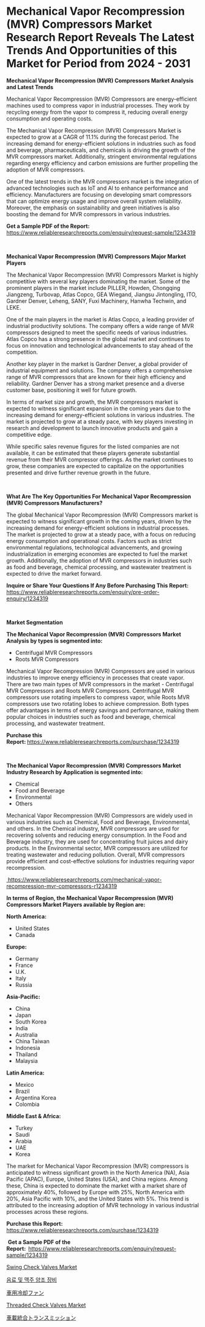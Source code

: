 <p><h1>Mechanical Vapor Recompression (MVR) Compressors Market Research Report Reveals The Latest Trends And Opportunities of this Market for Period from 2024 - 2031</h1></p><p><strong>Mechanical Vapor Recompression (MVR) Compressors Market Analysis and Latest Trends</strong></p>
<p><p>Mechanical Vapor Recompression (MVR) Compressors are energy-efficient machines used to compress vapor in industrial processes. They work by recycling energy from the vapor to compress it, reducing overall energy consumption and operating costs.</p><p>The Mechanical Vapor Recompression (MVR) Compressors Market is expected to grow at a CAGR of 11.1% during the forecast period. The increasing demand for energy-efficient solutions in industries such as food and beverage, pharmaceuticals, and chemicals is driving the growth of the MVR compressors market. Additionally, stringent environmental regulations regarding energy efficiency and carbon emissions are further propelling the adoption of MVR compressors.</p><p>One of the latest trends in the MVR compressors market is the integration of advanced technologies such as IoT and AI to enhance performance and efficiency. Manufacturers are focusing on developing smart compressors that can optimize energy usage and improve overall system reliability. Moreover, the emphasis on sustainability and green initiatives is also boosting the demand for MVR compressors in various industries.</p></p>
<p><strong>Get a Sample PDF of the Report:&nbsp;</strong> <a href="https://www.reliableresearchreports.com/enquiry/request-sample/1234319">https://www.reliableresearchreports.com/enquiry/request-sample/1234319</a></p>
<p>&nbsp;</p>
<p><strong>Mechanical Vapor Recompression (MVR) Compressors Major Market Players</strong></p>
<p><p>The Mechanical Vapor Recompression (MVR) Compressors Market is highly competitive with several key players dominating the market. Some of the prominent players in the market include PILLER, Howden, Chongqing Jiangzeng, Turbovap, Atlas Copco, GEA Wiegand, Jiangsu Jintongling, ITO, Gardner Denver, Leheng, SANY, Fuxi Machinery, Hanwha Techwin, and LEKE.</p><p>One of the main players in the market is Atlas Copco, a leading provider of industrial productivity solutions. The company offers a wide range of MVR compressors designed to meet the specific needs of various industries. Atlas Copco has a strong presence in the global market and continues to focus on innovation and technological advancements to stay ahead of the competition.</p><p>Another key player in the market is Gardner Denver, a global provider of industrial equipment and solutions. The company offers a comprehensive range of MVR compressors that are known for their high efficiency and reliability. Gardner Denver has a strong market presence and a diverse customer base, positioning it well for future growth.</p><p>In terms of market size and growth, the MVR compressors market is expected to witness significant expansion in the coming years due to the increasing demand for energy-efficient solutions in various industries. The market is projected to grow at a steady pace, with key players investing in research and development to launch innovative products and gain a competitive edge.</p><p>While specific sales revenue figures for the listed companies are not available, it can be estimated that these players generate substantial revenue from their MVR compressor offerings. As the market continues to grow, these companies are expected to capitalize on the opportunities presented and drive further revenue growth in the future.</p></p>
<p>&nbsp;</p>
<p><strong>What Are The Key Opportunities For Mechanical Vapor Recompression (MVR) Compressors Manufacturers?</strong></p>
<p><p>The global Mechanical Vapor Recompression (MVR) Compressors market is expected to witness significant growth in the coming years, driven by the increasing demand for energy-efficient solutions in industrial processes. The market is projected to grow at a steady pace, with a focus on reducing energy consumption and operational costs. Factors such as strict environmental regulations, technological advancements, and growing industrialization in emerging economies are expected to fuel the market growth. Additionally, the adoption of MVR compressors in industries such as food and beverage, chemical processing, and wastewater treatment is expected to drive the market forward.</p></p>
<p><strong>Inquire or Share Your Questions If Any Before Purchasing This Report:</strong> <a href="https://www.reliableresearchreports.com/enquiry/pre-order-enquiry/1234319">https://www.reliableresearchreports.com/enquiry/pre-order-enquiry/1234319</a></p>
<p>&nbsp;</p>
<p><strong>Market Segmentation</strong></p>
<p><strong>The Mechanical Vapor Recompression (MVR) Compressors Market Analysis by types is segmented into:</strong></p>
<p><ul><li>Centrifugal MVR Compressors</li><li>Roots MVR Compressors</li></ul></p>
<p><p>Mechanical Vapor Recompression (MVR) Compressors are used in various industries to improve energy efficiency in processes that create vapor. There are two main types of MVR compressors in the market - Centrifugal MVR Compressors and Roots MVR Compressors. Centrifugal MVR compressors use rotating impellers to compress vapor, while Roots MVR compressors use two rotating lobes to achieve compression. Both types offer advantages in terms of energy savings and performance, making them popular choices in industries such as food and beverage, chemical processing, and wastewater treatment.</p></p>
<p><strong>Purchase this Report:&nbsp;</strong><a href="https://www.reliableresearchreports.com/purchase/1234319">https://www.reliableresearchreports.com/purchase/1234319</a></p>
<p>&nbsp;</p>
<p><strong>The Mechanical Vapor Recompression (MVR) Compressors Market Industry Research by Application is segmented into:</strong></p>
<p><ul><li>Chemical</li><li>Food and Beverage</li><li>Environmental</li><li>Others</li></ul></p>
<p><p>Mechanical Vapor Recompression (MVR) Compressors are widely used in various industries such as Chemical, Food and Beverage, Environmental, and others. In the Chemical industry, MVR compressors are used for recovering solvents and reducing energy consumption. In the Food and Beverage industry, they are used for concentrating fruit juices and dairy products. In the Environmental sector, MVR compressors are utilized for treating wastewater and reducing pollution. Overall, MVR compressors provide efficient and cost-effective solutions for industries requiring vapor recompression.</p></p>
<p><a href="https://www.reliableresearchreports.com/mechanical-vapor-recompression-mvr-compressors-r1234319">&nbsp;https://www.reliableresearchreports.com/mechanical-vapor-recompression-mvr-compressors-r1234319</a></p>
<p><strong>In terms of Region, the Mechanical Vapor Recompression (MVR) Compressors Market Players available by Region are:</strong></p>
<p>
    <p> <strong> North America: </strong>
        <ul>
            <li>United States</li>
            <li>Canada</li>
        </ul>
        </p> 
    <p> <strong> Europe: </strong>
        <ul>
            <li>Germany</li>
            <li>France</li>
            <li>U.K.</li>
            <li>Italy</li>
            <li>Russia</li>
        </ul>
        </p> 
    <p> <strong> Asia-Pacific: </strong>
        <ul>
            <li>China</li>
            <li>Japan</li>
            <li>South Korea</li>
            <li>India</li>
            <li>Australia</li>
            <li>China Taiwan</li>
            <li>Indonesia</li>
            <li>Thailand</li>
            <li>Malaysia</li>
        </ul>
        </p> 
    <p> <strong> Latin America: </strong>
        <ul>
            <li>Mexico</li>
            <li>Brazil</li>
            <li>Argentina Korea</li>
            <li>Colombia</li>
        </ul>
        </p> 
    <p> <strong> Middle East & Africa: </strong>
        <ul>
            <li>Turkey</li>
            <li>Saudi</li>
            <li>Arabia</li>
            <li>UAE</li>
            <li>Korea</li>
        </ul>
    </p>
    </p>
<p><p>The market for Mechanical Vapor Recompression (MVR) compressors is anticipated to witness significant growth in the North America (NA), Asia Pacific (APAC), Europe, United States (USA), and China regions. Among these, China is expected to dominate the market with a market share of approximately 40%, followed by Europe with 25%, North America with 20%, Asia Pacific with 10%, and the United States with 5%. This trend is attributed to the increasing adoption of MVR technology in various industrial processes across these regions.</p></p>
<p><strong>Purchase this Report: </strong><a href="https://www.reliableresearchreports.com/purchase/1234319">https://www.reliableresearchreports.com/purchase/1234319</a></p>
<p>&nbsp;<strong>Get a Sample PDF of the Report:&nbsp;&nbsp;</strong><a href="https://www.reliableresearchreports.com/enquiry/request-sample/1234319">https://www.reliableresearchreports.com/enquiry/request-sample/1234319</a></p>
<p><strong></strong></p>
<p><p><a href="https://github.com/mahnoor2003/Market-Research-Report-List-5/blob/main/swing-check-valves-market.md">Swing Check Valves Market</a></p><p><a href="https://github.com/Wesleyeilly8796202/Market-Research-Report-List-1/blob/main/3378069175248.md">음료 및 맥주 양조 장비</a></p><p><a href="https://github.com/JanickJohns/Market-Research-Report-List-1/blob/main/7957639162801.md">車用冷却ファン</a></p><p><a href="https://github.com/juancolorado15/Market-Research-Report-List-3/blob/main/threaded-check-valves-market.md">Threaded Check Valves Market</a></p><p><a href="https://github.com/DwightHuels1/Market-Research-Report-List-1/blob/main/5659658162800.md">車載統合トランスミッション</a></p></p>